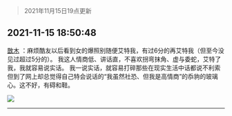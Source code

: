 > 2021年11月15日19点更新
<link rel="stylesheet" href="https://cdn.jsdelivr.net/gh/taotie6/sampleJSON@main/css/photo_show.css">
<meta name="referrer" content="no-referrer" />


 ## 2021-11-15 18:50:48 

 [㪚木](https://www.coolapk.com/feed/31493675?shareKey=YzYyNWRhZGRkMDk5NjE5MjNkZmI~) ：麻烦酷友以后看到女的爆照别随便艾特我，有过6分的再艾特我（但至今没见过超过5分的）。
我这人情商低、讲话直，不喜欢拐弯抹角、虚与委蛇，艾特了我，我就容易说实话。
我一说实话<!--break-->，就容易打碎那些在现实生活中话都说不利索但到了网上却总觉得自己特会说话的“我虽然社恐、但我是高情商”的忝豿的玻璃心。这不好，有碍和鞋。 

<div class="album">
<img class="img-item" src="http://image.coolapk.com/feed/2021/0604/09/3142203_cc75c90b_1482_4911@300x300.gif" />
</div>

 ------- 

